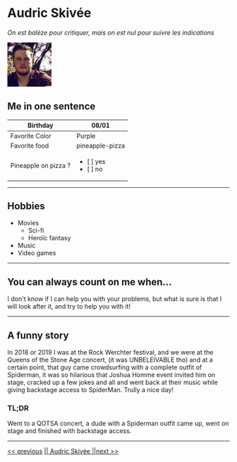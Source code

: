 # Audric Skivée

*On est balèze pour critiquer, mais on est nul pour suivre les indications*

![audric](img/audric.jpeg)

## Me in one sentence

| Birthday             | 08/01                                     |
| -------------------- | ----------------------------------------- |
| Favorite Color       | Purple                                    |
| Favorite food        | pineapple-pizza                           |
| Pineapple on pizza ? | <ul><li>[ ] yes</li><li> [ ] no</li></ul> |

------

## Hobbies

- Movies
  - Sci-fi
  - Heroïc fantasy
- Music
- Video games

------

## You can always count on me when...

I don't know if I can help you with your problems, but what is sure is that I will look after it, and try to help you with it!

------

## A funny story

In 2018 or 2019 I was at the Rock Werchter festival, and we were at the Queens of the Stone Age concert, (it was UNBELEIVABLE tho) and at a certain point, that guy came crowdsurfing with a complete outfit of Spiderman, it was so hilarious that Joshua Homme event invited him on stage, cracked up a few jokes and all and went back at their music while giving backstage access to SpiderMan. Trully a nice day!

### TL;DR

Went to a QOTSA concert, a dude with a Spiderman outfit came up, went on stage and finished with backstage access.

------



[<< previous](https://github.com/AntoineLemlin/markdown-challenge) [|| Audric Skivée ||](https://github.com/MADrickx/markdown-challenge)[next >>](https://github.com/Baysaaaa/markdown-challenge)

